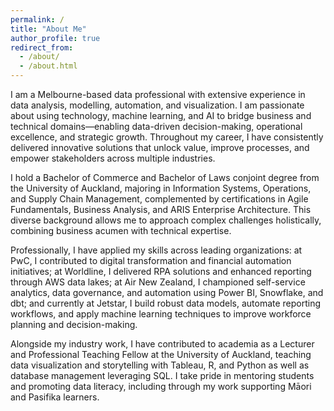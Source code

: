 ```yaml
---
permalink: /
title: "About Me"
author_profile: true
redirect_from: 
  - /about/
  - /about.html
---
```


I am a Melbourne-based data professional with extensive experience in data analysis, modelling, automation, and visualization. I am passionate about using technology, machine learning, and AI to bridge business and technical domains—enabling data-driven decision-making, operational excellence, and strategic growth. Throughout my career, I have consistently delivered innovative solutions that unlock value, improve processes, and empower stakeholders across multiple industries.

I hold a Bachelor of Commerce and Bachelor of Laws conjoint degree from the University of Auckland, majoring in Information Systems, Operations, and Supply Chain Management, complemented by certifications in Agile Fundamentals, Business Analysis, and ARIS Enterprise Architecture. This diverse background allows me to approach complex challenges holistically, combining business acumen with technical expertise.

Professionally, I have applied my skills across leading organizations: at PwC, I contributed to digital transformation and financial automation initiatives; at Worldline, I delivered RPA solutions and enhanced reporting through AWS data lakes; at Air New Zealand, I championed self-service analytics, data governance, and automation using Power BI, Snowflake, and dbt; and currently at Jetstar, I build robust data models, automate reporting workflows, and apply machine learning techniques to improve workforce planning and decision-making.

Alongside my industry work, I have contributed to academia as a Lecturer and Professional Teaching Fellow at the University of Auckland, teaching data visualization and storytelling with Tableau, R, and Python as well as database management leveraging SQL. I take pride in mentoring students and promoting data literacy, including through my work supporting Māori and Pasifika learners.

